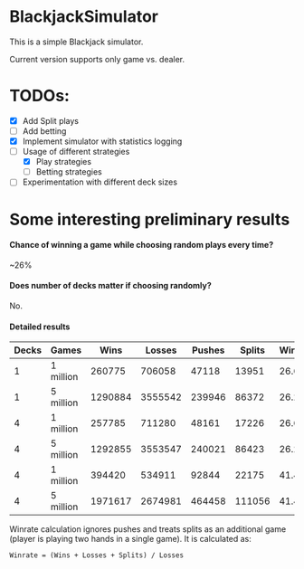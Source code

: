 # BlackjackSimulator

This is a simple Blackjack simulator.

Current version supports only game vs. dealer.

# TODOs:

- [x] Add Split plays
- [ ] Add betting
- [x] Implement simulator with statistics logging
- [ ] Usage of different strategies
  - [x] Play strategies
  - [ ] Betting strategies
- [ ] Experimentation with different deck sizes

# Some interesting preliminary results

#### Chance of winning a game while choosing random plays every time?

~26%

#### Does number of decks matter if choosing randomly?

No.

#### Detailed results

| Decks | Games     | Wins    | Losses  | Pushes | Splits | Winrate | Strategy          |
|-------|-----------|---------|---------|--------|--------|---------|-------------------|
| 1     | 1 million | 260775  | 706058  | 47118  | 13951  | 26.6%   | Random            |
| 1     | 5 million | 1290884 | 3555542 | 239946 | 86372  | 26.2%   | Random            |
| 4     | 1 million | 257785  | 711280  | 48161  | 17226  | 26.6%   | Random            |
| 4     | 5 million | 1292855 | 3553547 | 240021 | 86423  | 26.2%   | Random            |
| 4     | 1 million | 394420  | 534911  | 92844  | 22175  | 41.45%  | baseline_strategy |
| 4     | 5 million | 1971617 | 2674981 | 464458 | 111056 | 41.44%  | baseline_strategy |


Winrate calculation ignores pushes and treats splits as an additional game (player is playing two hands in a single game).
It is calculated as:
```
Winrate = (Wins + Losses + Splits) / Losses
```


